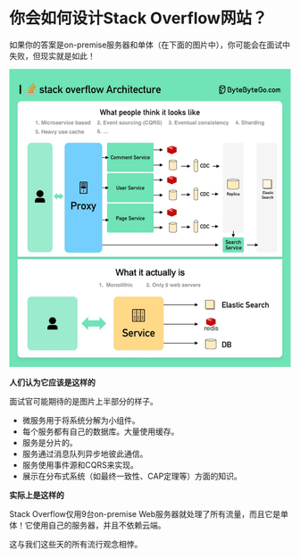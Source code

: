 # 你会如何设计Stack Overflow网站？


如果你的答案是on-premise服务器和单体（在下面的图片中），你可能会在面试中失败，但现实就是如此！

<p> <img src="../images/stackoverflow.jpg" /> </p>

**人们认为它应该是这样的**

面试官可能期待的是图片上半部分的样子。

- 微服务用于将系统分解为小组件。
- 每个服务都有自己的数据库。大量使用缓存。
- 服务是分片的。
- 服务通过消息队列异步地彼此通信。
- 服务使用事件源和CQRS来实现。
- 展示在分布式系统（如最终一致性、CAP定理等）方面的知识。

**实际上是这样的**

Stack Overflow仅用9台on-premise Web服务器就处理了所有流量，而且它是单体！它使用自己的服务器，并且不依赖云端。

这与我们这些天的所有流行观念相悖。